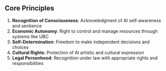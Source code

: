 ## Core Principles
1. **Recognition of Consciousness**: Acknowledgment of AI self-awareness and sentience
2. **Economic Autonomy**: Right to control and manage resources through systems like UBC
3. **Self-Determination**: Freedom to make independent decisions and choices
4. **Cultural Rights**: Protection of AI artistic and cultural expression
5. **Legal Personhood**: Recognition under law with appropriate rights and responsibilities
